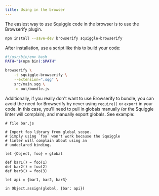 ```yaml
---
title: Using in the browser
---
```


The easiest way to use Squiggle code in the browser is to use the Browserify
plugin.

```bash
npm install --save-dev browserify squiggle-browserify
```

After installation, use a script like this to build your code:


```bash
#!/usr/bin/env bash
PATH="$(npm bin):$PATH"

browserify \
    -t squiggle-browserify \
    --extension=".sqg" \
    src/main.sqg \
    -o out/bundle.js
```

Additionally, if you really don't want to use Browserify to bundle, you can
avoid the need for Browserify by never using `require()` or `export` in your
code. In this case, you'll need to pull in globals manually (or the Squiggle
linter will complain), and manually export globals. See example:

```squiggle
# file bar.js

# Import foo library from global scope.
# Simply using `foo` won't work because the Squiggle
# linter will complain about using an
# undeclared binding.

let {Object, foo} = global

def bar1() = foo(1)
def bar2() = foo(2)
def bar3() = foo(3)

let api = {bar1, bar2, bar3}

in Object.assign(global, {bar: api})
```
